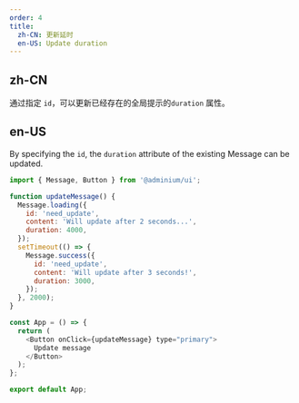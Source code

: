 ```yaml
---
order: 4
title:
  zh-CN: 更新延时
  en-US: Update duration
---
```


## zh-CN

通过指定 `id`，可以更新已经存在的全局提示的`duration` 属性。

## en-US

By specifying the `id`, the `duration` attribute of the existing Message can be updated.

```js
import { Message, Button } from '@adminium/ui';

function updateMessage() {
  Message.loading({
    id: 'need_update',
    content: 'Will update after 2 seconds...',
    duration: 4000,
  });
  setTimeout(() => {
    Message.success({
      id: 'need_update',
      content: 'Will update after 3 seconds!',
      duration: 3000,
    });
  }, 2000);
}

const App = () => {
  return (
    <Button onClick={updateMessage} type="primary">
      Update message
    </Button>
  );
};

export default App;
```
